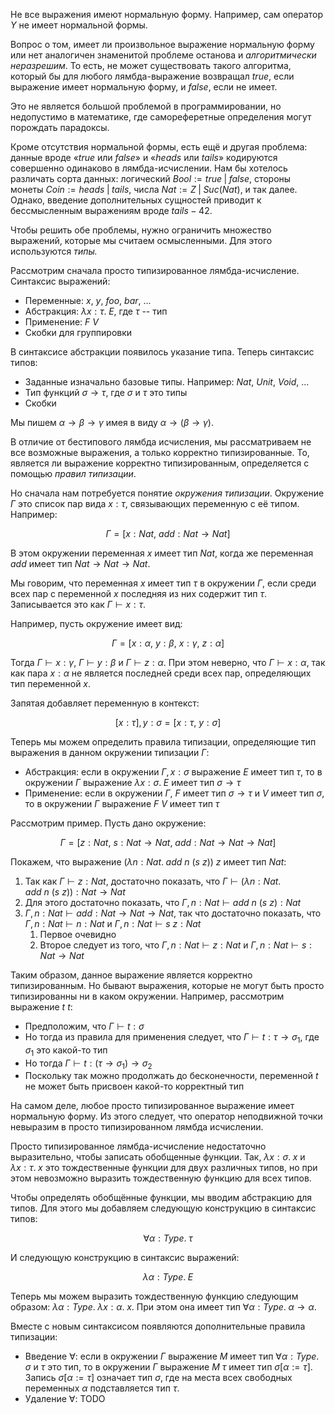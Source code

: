 Не все выражения имеют нормальную форму. Например, сам оператор $Y$ не имеет нормальной формы.

Вопрос о том, имеет ли произвольное выражение нормальную форму или нет аналогичен знаменитой проблеме останова и *алгоритмически неразрешим*. То есть, не может существовать такого алгоритма, который бы для любого лямбда-выражение возвращал $true$, если выражение имеет нормальную форму, и $false$, если не имеет.

Это не является большой проблемой в программировании, но недопустимо в математике, где самореферетные определения могут порождать парадоксы.

Кроме отсутствия нормальной формы, есть ещё и другая проблема: данные вроде «$true$ или $false$» и «$heads$ или $tails$» кодируются совершенно одинаково в лямбда-исчислении. Нам бы хотелось различать сорта данных: логический $Bool := true \mathbin| false$, стороны монеты $Coin := heads \mathbin| tails$,
числа $Nat := Z \mathbin| Suc(Nat)$, и так далее. Однако, введение дополнительных сущностей приводит к бессмысленным выражениям вроде $tails - 42$.

Чтобы решить обе проблемы, нужно ограничить множество выражений, которые мы считаем осмысленными. Для этого используются *типы.*

Рассмотрим сначала просто типизированное лямбда-исчисление. Синтаксис выражений:

- Переменные: $x$, $y$, $foo$, $bar$, ...
- Абстракция: $\lambda x: \tau.\; E$, где $\tau$ -- тип
- Применение: $F\ V$
- Скобки для группировки

В синтаксисе абстракции появилось указание типа. Теперь синтаксис типов:

- Заданные изначально базовые типы. Например: $Nat$, $Unit$, $Void$, ...
- Тип функций $\sigma \to \tau$, где $\sigma$ и $\tau$ это типы
- Скобки

Мы пишем $\alpha \to \beta \to \gamma$ имея в виду $\alpha \to (\beta \to \gamma)$.

В отличие от бестипового лямбда исчисления, мы рассматриваем не все возможные выражения, а только корректно типизированные. То, является ли выражение корректно типизированным, определяется с помощью *правил типизации*.

Но сначала нам потребуется понятие *окружения типизации*. Окружение $\Gamma$ это список пар вида $x : \tau$, связывающих переменную с её типом. Например:

$$\Gamma = [x: Nat,\ add: Nat \to Nat]$$

В этом окружении переменная $x$ имеет тип $Nat$, когда же переменная $add$ имеет тип $Nat \to Nat \to Nat$.

Мы говорим, что переменная $x$ имеет тип $\tau$ в окружении $\Gamma$, если среди всех пар с переменной $x$ последняя из них содержит тип $\tau$. Записывается это как $\Gamma \vdash x: \tau$.

Например, пусть окружение имеет вид:

$$\Gamma = [x:\alpha,\ y:\beta,\ x: \gamma,\ z: \alpha]$$

Тогда $\Gamma \vdash x:\gamma$, $\Gamma\vdash y: \beta$ и $\Gamma\vdash z:\alpha$. При этом неверно, что $\Gamma\vdash x:\alpha$, так как пара $x:\alpha$ не является последней среди всех пар, определяющих тип переменной $x$.

Запятая добавляет переменную в контекст:

$$[x:\tau],\,y: \sigma = [x: \tau,\ y:\sigma]$$

Теперь мы можем определить правила типизации, определяющие тип выражения в данном окружении типизации $\Gamma$:

- Абстракция: если в окружении $\Gamma, x: \sigma$ выражение $E$ имеет тип $\tau$, то в окружении $\Gamma$ выражение $\lambda x: \sigma.\; E$ имеет тип $\sigma \to \tau$
- Применение: если в окружении $\Gamma$, $F$ имеет тип $\sigma \to \tau$ и $V$ имеет тип $\sigma$, то
в окружении $\Gamma$ выражение $F\ V$ имеет тип $\tau$

Рассмотрим пример. Пусть дано окружение:

$$\Gamma = [z:Nat,\ s: Nat \to Nat,\ add: Nat \to Nat \to Nat]$$

Покажем, что выражение $(\lambda n: Nat.\; add\ n\ (s\ z))\ z$ имеет тип $Nat$:

1. Так как $\Gamma\vdash z: Nat$, достаточно показать, что $\Gamma\vdash (\lambda n: Nat.\; add\ n\ (s\ z)) : Nat \to Nat$
2. Для этого достаточно показать, что $\Gamma, n: Nat \vdash add\ n\ (s\ z) : Nat$
3. $\Gamma, n: Nat \vdash add : Nat \to Nat \to Nat$, так что достаточно показать, что $\Gamma, n: Nat \vdash n: Nat$ и $\Gamma, n: Nat \vdash s\ z: Nat$
    1. Первое очевидно
    2. Второе следует из того, что $\Gamma, n: Nat \vdash z: Nat$ и $\Gamma, n: Nat \vdash s: Nat \to Nat$

Таким образом, данное выражение является корректно типизированным. Но бывают выражения, которые не могут быть просто типизированны ни в каком окружении. Например, рассмотрим выражение $t\ t$:

- Предположим, что $\Gamma\vdash t: \sigma$
- Но тогда из правила для применения следует, что $\Gamma\vdash t: \tau \to \sigma_1$, где $\sigma_1$ это какой-то тип
- Но тогда $\Gamma\vdash t : (\tau \to \sigma_1) \to \sigma_2$
- Поскольку так можно продолжать до бесконечности, переменной $t$ не может быть присвоен какой-то корректный тип

На самом деле, любое просто типизированное выражение имеет нормальную форму. Из этого следует, что оператор неподвижной точки невыразим в просто типизированном лямбда исчислении.

Просто типизированное лямбда-исчисление недостаточно выразительно, чтобы записать обобщенные функции. Так, $\lambda x: \sigma.\; x$ и $\lambda x: \tau.\; x$ это тождественные функции для двух различных типов, но при этом невозможно выразить тождественную функцию для всех типов.

Чтобы определять обобщённые функции, мы вводим абстракцию для типов. Для этого мы добавляем следующую конструкцию в синтаксис типов:

$$∀α: Type.\; τ$$

И следующую конструкцию в синтаксис выражений:

$$\lambda α: Type.\; E$$

Теперь мы можем выразить тождественную функцию следующим образом: $\lambda \alpha : Type.\; \lambda x: \alpha.\; x$. При этом она имеет тип $\forall α: Type.\; α → α$.

Вместе с новым синтаксисом появляются дополнительные правила типизации:

- Введение ∀: если в окружении $Γ$ выражение $M$ имеет тип $∀α: Type.\; σ$ и $τ$ это тип, то в окружении $Γ$ выражение $M\  \tau$ имеет тип $\sigma[α := \tau]$. Запись $\sigma[α := \tau]$ означает тип $σ$, где на места всех свободных переменных $α$ подставляется тип $τ$.
- Удаление ∀: TODO
